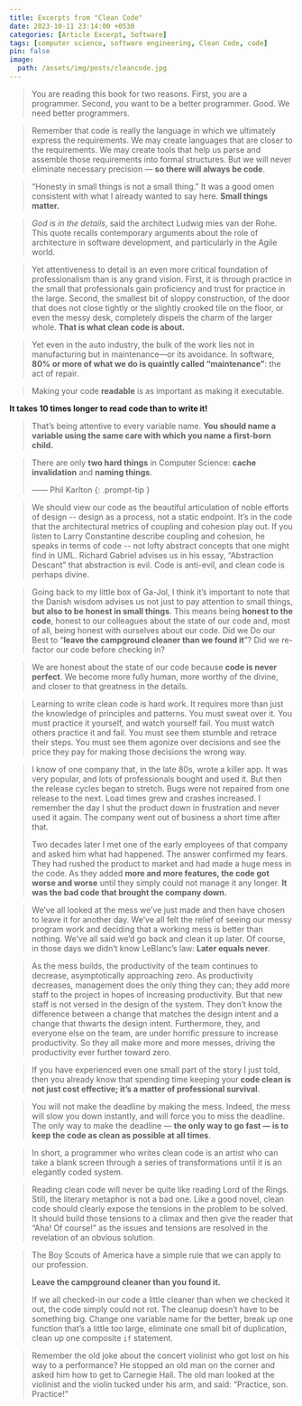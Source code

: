 ```yaml
---
title: Excerpts from "Clean Code"
date: 2023-10-11 23:14:00 +0530
categories: [Article Excerpt, Software]
tags: [computer science, software engineering, Clean Code, code]
pin: false
image:
  path: /assets/img/posts/cleancode.jpg
---
```


>You are reading this book for two reasons. First, you are a programmer. Second, you want to be a better programmer. Good. We need better programmers.

>Remember that code is really the language in which we ultimately express the requirements. We may create languages that are closer to the requirements. We may create tools that help us parse and assemble those requirements into formal structures. But we will never eliminate necessary precision — **so there will always be code**.

>“Honesty in small things is not a small thing.” It was a good omen consistent with what I already wanted to say here. **Small things matter.**

>_God is in the details_, said the architect Ludwig mies van der Rohe. This quote recalls contemporary arguments about the role of architecture in software development, and particularly in the Agile world. 

>Yet attentiveness to detail is an even more critical foundation of professionalism than is any grand vision. First, it is through practice in the small that professionals gain proficiency and trust for practice in the large. Second, the smallest bit of sloppy construction, of the door that does not close tightly or the slightly crooked tile on the floor, or even the messy desk, completely dispels the charm of the larger whole. **That is what clean code is about.**

>Yet even in the auto industry, the bulk of the work lies not in manufacturing but in maintenance—or its avoidance. In software, **80% or more of what we do is quaintly called “maintenance”**: the act of repair.

>Making your code **readable** is as important as making it executable.

**It takes 10 times longer to read code than to write it!**

>That’s being attentive to every variable name. **You should name a variable using the same care with which you name a first-born child.**

>There are only **two hard things** in Computer Science: **cache invalidation** and **naming things**.
>
> —— Phil Karlton
{: .prompt-tip }

>We should view our code as the beautiful articulation of noble efforts of design -- design as a process, not a static endpoint. It’s in the code that the architectural metrics of coupling and cohesion play out. If you listen to Larry Constantine describe coupling and cohesion, he speaks in terms of code -- not lofty abstract concepts that one might find in UML. Richard Gabriel advises us in his essay, “Abstraction Descant” that abstraction is evil. Code is anti-evil, and clean code is perhaps divine.

>Going back to my little box of Ga-Jol, I think it’s important to note that the Danish wisdom advises us not just to pay attention to small things, **but also to be honest in small things**. This means being **honest to the code**, honest to our colleagues about the state of our code and, most of all, being honest with ourselves about our code. Did we Do our Best to “**leave the campground cleaner than we found it**”? Did we re-factor our code before checking in? 

>We are honest about the state of our code because **code is never perfect**. We become more fully human, more worthy of the divine, and closer to that greatness in the details.


>Learning to write clean code is hard work. It requires more than just the knowledge of principles and patterns. You must sweat over it. You must practice it yourself, and watch yourself fail. You must watch others practice it and fail. You must see them stumble and retrace their steps. You must see them agonize over decisions and see the price they pay for making those decisions the wrong way. 

>I know of one company that, in the late 80s, wrote a killer app. It was very popular, and lots of professionals bought and used it. But then the release cycles began to stretch. Bugs were not repaired from one release to the next. Load times grew and crashes increased. I remember the day I shut the product down in frustration and never used it again. The company went out of business a short time after that.
> 
> Two decades later I met one of the early employees of that company and asked him what had happened. The answer confirmed my fears. They had rushed the product to market and had made a huge mess in the code. As they added **more and more features, the code got worse and worse** until they simply could not manage it any longer. **It was the bad code that brought the company down.**

>We’ve all looked at the mess we’ve just made and then have chosen to leave it for another day. We’ve all felt the relief of seeing our messy program work and deciding that a working mess is better than nothing. We’ve all said we’d go back and clean it up later. Of course, in those days we didn’t know LeBlanc’s law: **Later equals never**.

>As the mess builds, the productivity of the team continues to decrease, asymptotically approaching zero. As productivity decreases, management does the only thing they can; they add more staff to the project in hopes of increasing productivity. But that new staff is not versed in the design of the system. They don’t know the difference between a change that matches the design intent and a change that thwarts the design intent. Furthermore, they, and everyone else on the team, are under horrific pressure to increase productivity. So they all make more and more messes, driving the productivity ever further toward zero.

>If you have experienced even one small part of the story I just told, then you already know that spending time keeping your **code clean is not just cost effective; it’s a matter of professional survival**.

>You will not make the deadline by making the mess. Indeed, the mess will slow you down instantly, and will force you to miss the deadline. The only way to make the deadline — **the only way to go fast — is to keep the code as clean as possible at all times**.

>In short, a programmer who writes clean code is an artist who can take a blank screen through a series of transformations until it is an elegantly coded system.

>Reading clean code will never be quite like reading Lord of the Rings. Still, the literary metaphor is not a bad one. Like a good novel, clean code should clearly expose the tensions in the problem to be solved. It should build those tensions to a climax and then give the reader that “Aha! Of course!” as the issues and tensions are resolved in the revelation of an obvious solution. 

>The Boy Scouts of America have a simple rule that we can apply to our profession.
>
>**Leave the campground cleaner than you found it.**
> 
> If we all checked-in our code a little cleaner than when we checked it out, the code simply could not rot. The cleanup doesn’t have to be something big. Change one variable name for the better, break up one function that’s a little too large, eliminate one small bit of duplication, clean up one composite `if` statement.

>Remember the old joke about the concert violinist who got lost on his way to a performance? He stopped an old man on the corner and asked him how to get to Carnegie Hall. The old man looked at the violinist and the violin tucked under his arm, and said: “Practice, son. Practice!”
